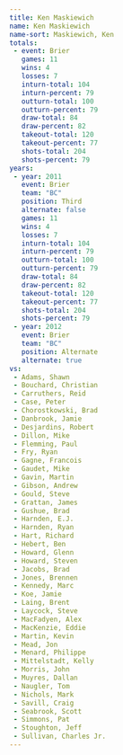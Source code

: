 ```yaml
---
title: Ken Maskiewich
name: Ken Maskiewich
name-sort: Maskiewich, Ken
totals:
 - event: Brier
   games: 11
   wins: 4
   losses: 7
   inturn-total: 104
   inturn-percent: 79
   outturn-total: 100
   outturn-percent: 79
   draw-total: 84
   draw-percent: 82
   takeout-total: 120
   takeout-percent: 77
   shots-total: 204
   shots-percent: 79
years:
 - year: 2011
   event: Brier
   team: "BC"
   position: Third
   alternate: false
   games: 11
   wins: 4
   losses: 7
   inturn-total: 104
   inturn-percent: 79
   outturn-total: 100
   outturn-percent: 79
   draw-total: 84
   draw-percent: 82
   takeout-total: 120
   takeout-percent: 77
   shots-total: 204
   shots-percent: 79
 - year: 2012
   event: Brier
   team: "BC"
   position: Alternate
   alternate: true
vs:
 - Adams, Shawn
 - Bouchard, Christian
 - Carruthers, Reid
 - Case, Peter
 - Chorostkowski, Brad
 - Danbrook, Jamie
 - Desjardins, Robert
 - Dillon, Mike
 - Flemming, Paul
 - Fry, Ryan
 - Gagne, Francois
 - Gaudet, Mike
 - Gavin, Martin
 - Gibson, Andrew
 - Gould, Steve
 - Grattan, James
 - Gushue, Brad
 - Harnden, E.J.
 - Harnden, Ryan
 - Hart, Richard
 - Hebert, Ben
 - Howard, Glenn
 - Howard, Steven
 - Jacobs, Brad
 - Jones, Brennen
 - Kennedy, Marc
 - Koe, Jamie
 - Laing, Brent
 - Laycock, Steve
 - MacFadyen, Alex
 - MacKenzie, Eddie
 - Martin, Kevin
 - Mead, Jon
 - Menard, Philippe
 - Mittelstadt, Kelly
 - Morris, John
 - Muyres, Dallan
 - Naugler, Tom
 - Nichols, Mark
 - Savill, Craig
 - Seabrook, Scott
 - Simmons, Pat
 - Stoughton, Jeff
 - Sullivan, Charles Jr.
---
```

